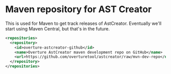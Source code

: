 # Maven repository for AST Creator

This is used for Maven to get track releases of AstCreator.  Eventually we'll start using Maven Central, but that's in the future.

```xml
<repositories>
  <repository>
    <id>overture-astcreator-github</id>
    <name>Overture AstCreator maven development repo on GitHub</name>
    <url>https://github.com/overturetool/astcreator/raw/mvn-dev-repo</url>
  </repository>
</repositories>
```
